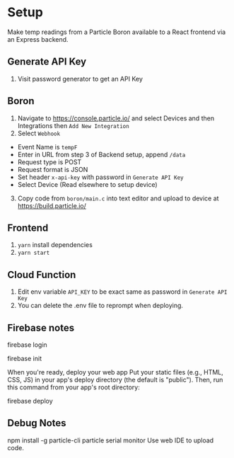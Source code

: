 # Setup

Make temp readings from a Particle Boron available to a React frontend via an Express backend.

## Generate API Key

1. Visit password generator to get an API Key


## Boron

1. Navigate to https://console.particle.io/ and select Devices and then Integrations then `Add New Integration`
2. Select `Webhook`
 - Event Name is `tempF`
 - Enter in URL from step 3 of Backend setup, append `/data`
 - Request type is POST
 - Request format is JSON
 - Set header `x-api-key` with password in `Generate API Key`
 - Select Device (Read elsewhere to setup device)
3. Copy code from `boron/main.c` into text editor and upload to device at https://build.particle.io/

## Frontend

1. `yarn` install dependencies
2. `yarn start`

## Cloud Function

1. Edit env variable `API_KEY` to be exact same as password in `Generate API Key`
2. You can delete the .env file to reprompt when deploying.

## Firebase notes

firebase login

firebase init

When you're ready, deploy your web app
Put your static files (e.g., HTML, CSS, JS) in your app's deploy directory (the default is "public"). Then, run this command from your app's root directory:

firebase deploy

## Debug Notes

npm install -g particle-cli
particle serial monitor
Use web IDE to upload code. 